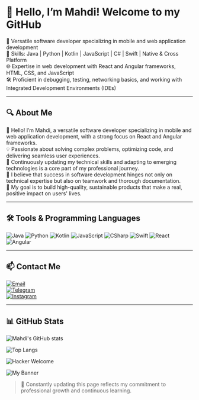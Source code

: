 # 👋 Hello, I’m Mahdi! Welcome to my GitHub

🎯 Versatile software developer specializing in mobile and web application development  
🔧 Skills: Java | Python | Kotlin | JavaScript | C# | Swift | Native & Cross Platform  
🌐 Expertise in web development with React and Angular frameworks, HTML, CSS, and JavaScript  
🛠️ Proficient in debugging, testing, networking basics, and working with Integrated Development Environments (IDEs)  

---

## 🔍 About Me

👋 Hello! I’m Mahdi, a versatile software developer specializing in mobile and web application development, with a strong focus on React and Angular frameworks.  
💡 Passionate about solving complex problems, optimizing code, and delivering seamless user experiences.  
🚀 Continuously updating my technical skills and adapting to emerging technologies is a core part of my professional journey.  
🤝 I believe that success in software development hinges not only on technical expertise but also on teamwork and thorough documentation.  
🎯 My goal is to build high-quality, sustainable products that make a real, positive impact on users' lives.

---

## 🛠️ Tools & Programming Languages

![Java](https://img.shields.io/badge/-Java-007396?style=flat&logo=java&logoColor=white)
![Python](https://img.shields.io/badge/-Python-3776AB?style=flat&logo=python&logoColor=white)
![Kotlin](https://img.shields.io/badge/-Kotlin-0095D5?style=flat&logo=kotlin&logoColor=white)
![JavaScript](https://img.shields.io/badge/-JavaScript-F7DF1E?style=flat&logo=javascript&logoColor=black)
![CSharp](https://img.shields.io/badge/-C%23-239120?style=flat&logo=c-sharp&logoColor=white)
![Swift](https://img.shields.io/badge/-Swift-F05138?style=flat&logo=swift&logoColor=white)
![React](https://img.shields.io/badge/-React-20232A?style=flat&logo=react&logoColor=61DAFB)
![Angular](https://img.shields.io/badge/-Angular-DD0031?style=flat&logo=angular&logoColor=white)

---

## 📫 Contact Me

[![Email](https://img.shields.io/badge/Email-mahdinabavi187%40gmail.com-red?style=flat&logo=gmail)](mailto:mahdinabavi187@gmail.com)  
[![Telegram](https://img.shields.io/badge/Telegram-@mahdi7191-blue?style=flat&logo=telegram)](https://t.me/mahdi7191)  
[![Instagram](https://img.shields.io/badge/Instagram-mahdi7191n-purple?style=flat&logo=instagram)](https://instagram.com/mahdi7191n)

---

## 📊 GitHub Stats

![Mahdi's GitHub stats](https://github-readme-stats.vercel.app/api?username=Mahdi7191&show_icons=true&theme=radical)

![Top Langs](https://github-readme-stats.vercel.app/api/top-langs/?username=Mahdi7191&layout=compact&theme=radical)


![Hacker Welcome](https://media.giphy.com/media/3o7aD4p6j1zZuX9Y8Y/giphy.gif)


![My Banner](https://raw.githubusercontent.com/username/repository/branch/path-to-image.png)

> 🧩 Constantly updating this page reflects my commitment to professional growth and continuous learning.
